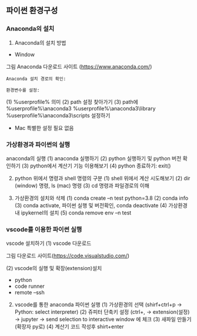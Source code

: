 ## 파이썬 환경구성
<!-- 1-1 -->

### Anaconda의 설치

1. Anaconda의 설치 방법
- Window

그림  Anaconda 다운로드 사이트 (https://www.anaconda.com/)

    Anaconda 설치 경로의 확인:

    환경변수를 설정:
(1) %userprofile% 의미
(2) path 설정 찾아가기
(3) path에 %userprofile%\anaconda3
           %userprofile%\anaconda3\library
           %userprofile%\anaconda3\scripts
설정하기

- Mac
특별한 설정 필요 없음


### 가상환경과 파이썬의 실행

anaconda의 실행
(1) anaconda 실행하기
(2) python 실행하기 및 python 버전 확인하기
(3) python에서 계산기 기능 이용해보기
(4) python 종료하기: exit()

2. python 위에서 명령과 shell 명령의 구분 
(1) shell 위에서 계산 시도해보기
(2) dir (window) 명령, ls (mac) 명령
(3) cd 명령과 파일경로의 이해

3. 가상환경의 설치와 삭제
(1) conda create –n test python=3.8
(2) conda info 
(3) conda activate, 파이썬 실행 및 버전확인, conda deactivate
(4) 가상환경내 ipykernel의 설치
(5) conda remove env –n test


### vscode를 이용한 파이썬 실행

vscode 설치하기
(1) vscode 다운로드

그림  	다운로드 사이트(https://code.visualstudio.com/)

(2) vscode의 실행 및 확장(extension)설치
- python
- code runner
- remote –ssh

2. vscode를 통한 anaconda  파이썬 실행 
(1) 가상환경의 선택 (shirf+ctrl+p → Python: select interpreter)
(2) 쥬피터 단축키 설정 (ctrl+, → extension(설정) → jupyter → send selection to interactive window 에 체크
(3) 새파일 만들기 (확장자 py로)
(4) 계산기 코드 작성후 shirt+enter